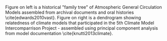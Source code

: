 Figure on left is a historical "family tree" of Atmospheric General Circulation Models assembled from archival documents and oral histories \cite{edwards2010vast}. Figure on right is a dendrogram showing relatedness of climate models that participated in the 5th Climate Model Intercomparrison Project - assembled using principal component analysis from model documentation \cite{knutti2013climate}.  